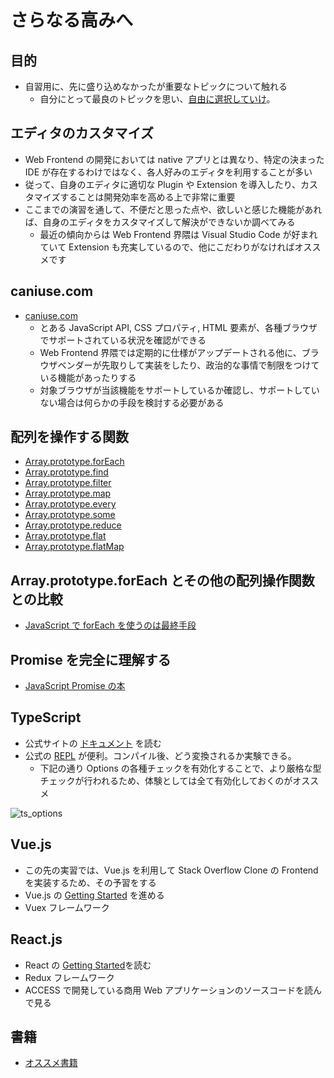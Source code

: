 # さらなる高みへ

## 目的

- 自習用に、先に盛り込めなかったが重要なトピックについて触れる
  - 自分にとって最良のトピックを思い、[自由に選択していけ](https://dic.nicovideo.jp/a/%E3%82%A8%E3%83%AB%E3%82%B7%E3%83%A3%E3%83%80%E3%82%A4%E6%A7%8B%E6%96%87%E3%81%AE%E4%B8%80%E8%A6%A7)。

## エディタのカスタマイズ

- Web Frontend の開発においては native アプリとは異なり、特定の決まった IDE が存在するわけではなく、各人好みのエディタを利用することが多い
- 従って、自身のエディタに適切な Plugin や Extension を導入したり、カスタマイズすることは開発効率を高める上で非常に重要
- ここまでの演習を通して、不便だと思った点や、欲しいと感じた機能があれば、自身のエディタをカスタマイズして解決ができないか調べてみる
  - 最近の傾向からは Web Frontend 界隈は Visual Studio Code が好まれていて Extension も充実しているので、他にこだわりがなければオススメです

## caniuse.com

- [caniuse.com](https://caniuse.com/)
  - とある JavaScript API, CSS プロパティ, HTML 要素が、各種ブラウザでサポートされている状況を確認ができる
  - Web Frontend 界隈では定期的に仕様がアップデートされる他に、ブラウザベンダーが先取りして実装をしたり、政治的な事情で制限をつけている機能があったりする
  - 対象ブラウザが当該機能をサポートしているか確認し、サポートしていない場合は何らかの手段を検討する必要がある

## 配列を操作する関数

- [Array.prototype.forEach](https://developer.mozilla.org/en-US/docs/Web/JavaScript/Reference/Global_Objects/Array/forEach)
- [Array.prototype.find](https://developer.mozilla.org/en-US/docs/Web/JavaScript/Reference/Global_Objects/Array/find)
- [Array.prototype.filter](https://developer.mozilla.org/en-US/docs/Web/JavaScript/Reference/Global_Objects/Array/filter)
- [Array.prototype.map](https://developer.mozilla.org/en-US/docs/Web/JavaScript/Reference/Global_Objects/Array/map)
- [Array.prototype.every](https://developer.mozilla.org/en-US/docs/Web/JavaScript/Reference/Global_Objects/Array/every)
- [Array.prototype.some](https://developer.mozilla.org/en-US/docs/Web/JavaScript/Reference/Global_Objects/Array/some)
- [Array.prototype.reduce](https://developer.mozilla.org/en-US/docs/Web/JavaScript/Reference/Global_Objects/Array/reduce)
- [Array.prototype.flat](https://developer.mozilla.org/en-US/docs/Web/JavaScript/Reference/Global_Objects/Array/flat)
- [Array.prototype.flatMap](https://developer.mozilla.org/en-US/docs/Web/JavaScript/Reference/Global_Objects/Array/flatMap)

## Array.prototype.forEach とその他の配列操作関数との比較

- [JavaScript で forEach を使うのは最終手段](https://qiita.com/diescake/items/70d9b0cbd4e3d5cc6fce)

## Promise を完全に理解する

- [JavaScript Promise の本](http://azu.github.io/promises-book/)

## TypeScript

- 公式サイトの [ドキュメント](https://www.typescriptlang.org/docs/home.html) を読む
- 公式の [REPL](https://www.typescriptlang.org/play/index.html) が便利。コンパイル後、どう変換されるか実験できる。
  - 下記の通り Options の各種チェックを有効化することで、より厳格な型チェックが行われるため、体験としては全て有効化しておくのがオススメ

![ts_options](./images/ts_options.png)

## Vue.js

- この先の実習では、Vue.js を利用して Stack Overflow Clone の Frontend を実装するため、その予習をする
- Vue.js の [Getting Started](https://jp.vuejs.org/v2/guide/index.html) を進める
- Vuex フレームワーク

## React.js

- React の [Getting Started](https://ja.reactjs.org/docs/getting-started.html)を読む
- Redux フレームワーク
- ACCESS で開発している商用 Web アプリケーションのソースコードを読んで見る

## 書籍

- [オススメ書籍](https://docs.google.com/spreadsheets/d/1YaeVLdSxLNiwTlOt1n69ieZeQ9I0eSWdS8MrCwLg5HU/edit#gid=0)
